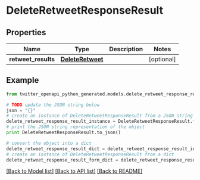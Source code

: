# DeleteRetweetResponseResult


## Properties

Name | Type | Description | Notes
------------ | ------------- | ------------- | -------------
**retweet_results** | [**DeleteRetweet**](DeleteRetweet.md) |  | [optional] 

## Example

```python
from twitter_openapi_python_generated.models.delete_retweet_response_result import DeleteRetweetResponseResult

# TODO update the JSON string below
json = "{}"
# create an instance of DeleteRetweetResponseResult from a JSON string
delete_retweet_response_result_instance = DeleteRetweetResponseResult.from_json(json)
# print the JSON string representation of the object
print DeleteRetweetResponseResult.to_json()

# convert the object into a dict
delete_retweet_response_result_dict = delete_retweet_response_result_instance.to_dict()
# create an instance of DeleteRetweetResponseResult from a dict
delete_retweet_response_result_form_dict = delete_retweet_response_result.from_dict(delete_retweet_response_result_dict)
```
[[Back to Model list]](../README.md#documentation-for-models) [[Back to API list]](../README.md#documentation-for-api-endpoints) [[Back to README]](../README.md)


